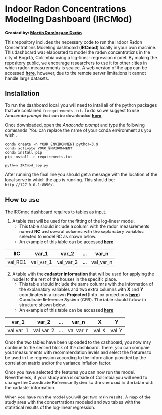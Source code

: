 # Indoor Radon Concentrations Modeling Dashboard (IRCMod)

**Created by:** [**Martín Domínguez Durán**](https://www.martindominguezduran.com/)

This repository includes the necessary code to run the Indoor Radon Concentrations Modeling dashboard (**IRCmod**) locally in your own machine. This dashboard was elaborated to model the radon concentrations in the city of Bogotá, Colombia using a log-linear regression model. By making the repository public, we encourage researchers to use it for other cities in which radon measurements is scarce. A web version of the app can be accessed [**here**](http:/ircmodelingdashboard.eu.pythonanywhere.com), however, due to the remote server limitations it cannot handle large datasets.

## Installation
To run the dashboard locall you will need to intall all of the python packages that are contained in `requirements.txt`. To do so we suggest to use *Anaconda prompt* that can be downloaded [**here**](https://www.anaconda.com/download).

Once downloaded, open the *Anaconda prompt* and type the following commands (You can replace the name of your conda environment as you wish).


    conda create -n YOUR_ENVIRONMENT python=3.9
    conda activate YOUR_ENVIRONMENT
    conda install pip
    pip install -r requirements.txt
    
    python IRCmod_app.py
   
After running the final line you should get a message with the location of the local serve in which the app is running. This should be: `http://127.0.0.1:8050/`.

## How to use

The IRCmod dashboard requires to tables as input.

1. A table that will be used for the fitting of the log-linear model.
    * This table should include a column with the radon measurements named **RC** and several columns with the explanatory variables selected to model RC as shown below.
    * An example of this table can be accessed [**here**](https://github.com/mdominguezd/RnSurvey_Bogota_DataAnalysis/blob/main/Dataset%20for%20fitting/Processed_DataFrame.csv)

| RC | var_1 | var_2 | ... | var_n |
| -- | -- | -- | -- | -- |
|val_RC1 | val_var_1 | val_var_2 | ... | val_var_n |

2. A table with the **cadaster information** that will be used for applying the model to the rest of the houses in the specific place.
    * This table should include the same columns with the information of the explanatory variables and two extra columns with **X** and **Y** coordinates in a known **Projected** (Info. on projections [**here**](https://www.esri.com/arcgis-blog/products/arcgis-pro/mapping/gcs_vs_pcs/#:~:text=What%20is%20the%20difference%20between,map%20or%20a%20computer%20screen.)) Coordinate Reference System (CRS). The table should follow th structure shown below.
    * An example of this table can be accessed [**here**](https://github.com/mdominguezd/RnSurvey_Bogota_DataAnalysis/blob/main/Dataset%20for%20regression/Houses_for_Rn_estimation_processed_3116.txt)

|  var_1 | var_2 | ... | var_n | X | Y |
| -- | -- | -- | -- | -- | -- |
| val_var_1 | val_var_2 | ... | val_var_n | val_X | val_Y |
    
Once the two tables have been uploaded to the dashboard, you now may continue to the second block of the dashboard. There, you can compare yout measurments with recommendation levels and select the features to be used in the regression according to the information provided by the correlation matrix and/or the variance inflation factor.

Once you have selected the features you can now run the model. Nevertheless, if your study area is outside of Colombia you will need to change the Coordinate Reference System to the one used in the table with the cadaster information.

When you have run the model you will get two main results. A map of the study area with the concentrations modeled and two tables with the statistical results of the log-linear regression.




